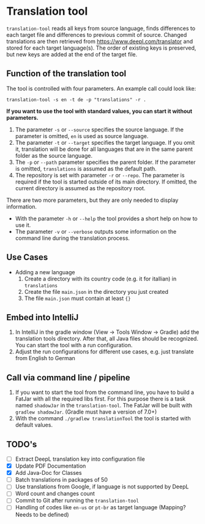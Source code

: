 # Translation tool

`translation-tool` reads all keys from source language, finds differences to each target file and differences to 
previous commit of source. Changed translations are then retrieved from https://www.deepl.com/translator and stored for 
each target language(s). The order of existing keys is preserved, but new keys are added at the end of the target file.

## Function of the translation tool

The tool is controlled with four parameters. An example call could look like:

`translation-tool -s en -t de -p "translations" -r .`

**If you want to use the tool with standard values, you can start it without parameters.**

1. The parameter `-s` or `--source` specifies the source language. If the parameter is omitted, `en` is used as
   source language.
2. The parameter `-t` or `--target` specifies the target language. If you omit it, translation will be done for all 
   languages that are in the same parent folder as the source language.
3. The `-p` or `--path` parameter specifies the parent folder. If the parameter is omitted, 
   `translations` is assumed as the default path.
4. The repository is set with parameter `-r` or `--repo`. The parameter is required if the tool is started outside 
   of its main directory. If omitted, the current directory is assumed as the repository root.

There are two more parameters, but they are only needed to display information.

* With the parameter `-h` or `--help` the tool provides a short help on how to use it.
* The parameter `-v` or `--verbose` outputs some information on the command line during the translation process.

## Use Cases

* Adding a new language
   1. Create a directory with its country code (e.g. it for itallian) in `translations`
   2. Create the file `main.json` in the directory you just created
   3. The file `main.json` must contain at least `{}`

## Embed into IntelliJ

1. In IntelliJ in the gradle window (View -> Tools Window -> Gradle) add the translation tools directory.
   After that, all Java files should be recognized. You can start the tool with a run configuration.
2. Adjust the run configurations for different use cases, e.g. just translate from English to German

## Call via command line / pipeline

1. If you want to start the tool from the command line, you have to build a FatJar with all the required libs first.
   For this purpose there is a task named `shadowJar` in the `translation-tool`. The FatJar will be built
   with `gradlew shadowJar`. (Gradle must have a version of 7.0+)
2. With the command `./gradlew translationTool` the tool is started with default values.


## TODO's

* [ ] Extract DeepL translation key into configuration file
* [x] Update PDF Documentation
* [x] Add Java-Doc for Classes
* [ ] Batch translations in packages of 50
* [ ] Use translations from Google, if language is not supported by DeepL
* [ ] Word count and changes count
* [ ] Commit to Git after running the `translation-tool`
* [ ] Handling of codes like `en-us` or `pt-br` as target language (Mapping? Needs to be defined)
